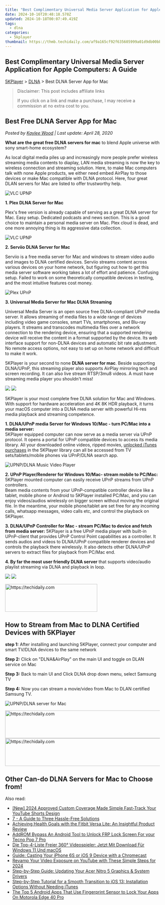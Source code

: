 ```yaml
---
title: "Best Complimentary Universal Media Server Application for Apple Computers: A Guide"
date: 2024-10-16T20:48:18.578Z
updated: 2024-10-18T00:07:49.419Z
tags:
  - dlna
categories:
  - 5kplayer
thumbnail: https://thmb.techidaily.com/af9a165cf92f635605999a01d9db00bb83502e778fa19e3b821f0bbc6f19d054.jpg
---
```


## Best Complimentary Universal Media Server Application for Apple Computers: A Guide

[5KPlayer](https://tools.techidaily.com/5kplayer/products/) \> [DLNA](https://tools.techidaily.com/5kplayer/dlna/) \> Best DLNA Server App for Mac

>  Disclaimer: This post includes affiliate links
>
>  If you click on a link and make a purchase, I may receive a commission at no extra cost to you.
>

## Best Free DLNA Server App for Mac

 _Posted by [Kaylee Wood](https://www.quora.com/profile/Amanda-Hu-21) | Last update: April 28, 2020_

**What are the great free DLNA servers for mac**  to blend Apple universe with sony smart-home ecosystem? 

As local digital media piles up and increasingly more people prefer wireless streaming media contents to diaplay, LAN media streaming is now the key to wireless connection and streaming solution. Here, to make Mac computers talk with none Apple products, we either need embed AirPlay to those devices or make Mac compatible with DLNA protocol. Here, four great DLAN servers for Mac are listed to offer trustworthy help. 

![VLC UPNP](https://www.5kplayer.com/dlna/../video-music-player/img/5kp-plex-player-icon-yxt-052501.jpg) 

**1\. Plex DLNA Server for Mac**

Plex's free version is already capable of serving as a great DLNA server for Mac. Easy setup. Dedicated podcasts and news section. This is a good choice to maintain a personal media server on Mac. Plex cloud is dead, and one more annoying thing is its aggressive data collection.

![VLC UPNP](http://icons.iconarchive.com/icons/papirus-team/papirus-apps/512/serviio-icon.png) 

**2\. Serviio DLNA Server for Mac**

Serviio is a free media server for Mac and windows to stream video audio and images to DLNA certified devices. Serviio streams content across various devices on your home network, but figuring out how to get this media server software working takes a lot of effort and patience. Confusing setup. Failed to work on some theoretically compatible devices in testing, and the most intuitive features cost money. 

![Plex UPnP](http://www.universalmediaserver.com/images/logo.jpg) 

**3\. Universal Media Server for Mac DLNA Streaming**

Universal Media Server is an open source free DLNA-compliant UPnP media server. It allows streaming of media files to a wide range of devices including video game consoles, smart TVs, smartphones, and Blu-ray players. It streams and transcodes multimedia files over a network connection to the rendering device, ensuring that a supported rendering device will receive the content in a format supported by the device. Its web interface support for non-DLNA devices and automatic bit rate adjustment. No remote access options, not easy to set up on home network and difficult to make it work. 

5KPlayer is your second to none **DLNA server for mac**. Beside supporting DLNA/UPnP, this streaming player also supports AirPlay mirroring tech and screen recording. It can also live stream RTSP/3mu8 videos. A must have streaming media player you shouldn't miss! 

[![](https://www.5kplayer.com/dlna/../button/freedownwhitewin.png)](https://tools.techidaily.com/5kplayer/products/) [![](https://www.5kplayer.com/dlna/../button/freedownbackmac.png)](https://tools.techidaily.com/5kplayer/products/) 

5KPlayer is your most complete free DLNA solution for Mac and Windows. With support for hardware acceleration and 4K 8K HDR playback, it turns your macOS computer into a DLNA media server with powerful Hi-res media playback and streaming competence.

**1\. DLNA/UPnP media Server for Windows 10/Mac - turn PC/Mac into a media server:**   
 5KPlayer equipped computer can now serve as a media server via UPnP protocol. It opens a portal for UPnP compatible devices to access its media library. All your downloaded online videos, ripped movies, [unlocked iTunes purchases](https://tools.techidaily.com/5kplayer/iphone-manager/) in the 5KPlayer library can all be accessed from TV sets/tablets/mobile phones via UPnP/DLNA search app. 

![UPNP/DLNA Music Video Player](https://www.5kplayer.com/dlna/img/1.png) 

**2\. UPnP Player/Renderer for Windows 10/Mac- stream mobile to PC/Mac:** 5KPlayer mounted computer can easily receive UPnP streams from UPnP controllers.  
 Beam media contents from your UPnP-compatible controller device like a tablet, mobile phone or Android to 5KPlayer installed PC/Mac, and you can enjoy videos/audios wirelessly on bigger screen without moving the original file. In the meantime, your mobile phone/tablet are set free for any incoming calls, whatsapp messages, video calls etc, and control the playback on 5KPlayer. 

**3\. DLNA/UPnP Controller for Mac - stream PC/Mac to device and fetch from media server:** 5KPlayer is a free UPnP media player with built-in UPnP-client that provides UPnP Control Point capabilities as a controller. It sends audios and videos to DLNA/UPnP compatible renderer devices and controls the playback there wirelessly. It also detects other DLNA/UPnP servers to extract files for playback from PC/Mac end. 

**4\. By far the most user friendly DLNA server**  that supports video/audio playlist streaming via DLNA and playback in loop. 

[![](https://www.5kplayer.com/dlna/../button/freedownwhitewin.png)](https://tools.techidaily.com/5kplayer/products/) [![](https://www.5kplayer.com/dlna/../button/freedownbackmac.png)](https://tools.techidaily.com/5kplayer/products/) 

<!-- affiliate ads begin -->
<a href="https://aligracehair.sjv.io/c/5597632/1948905/19272" target="_top" id="1948905">
  <img src="//a.impactradius-go.com/display-ad/19272-1948905" border="0" alt="https://techidaily.com" width="300" height="90"/>
</a>
<img height="0" width="0" src="https://aligracehair.sjv.io/i/5597632/1948905/19272" style="position:absolute;visibility:hidden;" border="0" />
<!-- affiliate ads end -->

## How to Stream from Mac to DLNA Certified Devices with 5KPlayer

**step 1:** After installing and launching 5KPlayer, connect your computer and smart TV/DLNA devices to the same network

**Step 2:** Click on "DLNA&AirPlay" on the main UI and toggle on DLAN service on Mac 

**Step 3:** Back to main UI and Click DLNA drop down menu, select Samsung TV

**Step 4:** Now you can stream a movie/video from Mac to DLAN certified Samsung TV. 

![UPNP/DLNA server for Mac](https://www.5kplayer.com/dlna/img/dlna-mac-to-tv.jpg)

<!-- affiliate ads begin -->
<a href="https://imp.i357552.net/c/5597632/1030380/11832" target="_top" id="1030380">
  <img src="//a.impactradius-go.com/display-ad/11832-1030380" border="0" alt="https://techidaily.com" width="720" height="90"/>
</a>
<img height="0" width="0" src="https://imp.i357552.net/i/5597632/1030380/11832" style="position:absolute;visibility:hidden;" border="0" />
<!-- affiliate ads end -->

<!-- affiliate ads begin -->
<a href="https://appsumo.8odi.net/c/5597632/2129738/7443" target="_top" id="2129738">
  <img src="//a.impactradius-go.com/display-ad/7443-2129738" border="0" alt="https://techidaily.com" width="728" height="90"/>
</a>
<img height="0" width="0" src="https://appsumo.8odi.net/i/5597632/2129738/7443" style="position:absolute;visibility:hidden;" border="0" />
<!-- affiliate ads end -->

## Other Can-do DLNA Servers for Mac to Choose from!

<ins class="adsbygoogle"
     style="display:block"
     data-ad-format="autorelaxed"
     data-ad-client="ca-pub-7571918770474297"
     data-ad-slot="1223367746"></ins>

<ins class="adsbygoogle"
     style="display:block"
     data-ad-client="ca-pub-7571918770474297"
     data-ad-slot="8358498916"
     data-ad-format="auto"
     data-full-width-responsive="true"></ins>

<span class="atpl-alsoreadstyle">Also read:</span>
<div><ul>
<li><a href="https://facebook-record-videos.techidaily.com/new-2024-approved-custom-coverage-made-simple-fast-track-your-youtube-shorts-design/"><u>[New] 2024 Approved Custom Coverage Made Simple Fast-Track Your YouTube Shorts Design</u></a></li>
<li><a href="https://media-tips.techidaily.com/7-a-guide-to-three-hassle-free-solutions/"><u>7 - A Guide to Three Hassle-Free Solutions</u></a></li>
<li><a href="https://buynow-info.techidaily.com/achieving-health-goals-with-the-fitbit-versa-lite-an-insightful-product-review/"><u>Achieving Health Goals with the Fitbit Versa Lite: An Insightful Product Review</u></a></li>
<li><a href="https://bypass-frp.techidaily.com/addrom-bypass-an-android-tool-to-unlock-frp-lock-screen-for-your-tecno-pop-7-pro-by-drfone-android/"><u>AddROM Bypass An Android Tool to Unlock FRP Lock Screen For your Tecno Pop 7 Pro</u></a></li>
<li><a href="https://media-tips.techidaily.com/die-top-4-liste-freier-360-videospieler-jetzt-mit-download-fur-windows-11-und-macos/"><u>Die Top-4-Liste Freier 360° Videospieler: Jetzt Mit Download Für Windows 11 Und macOS</u></a></li>
<li><a href="https://media-tips.techidaily.com/guide-casting-your-iphone-6s-or-ios-9-device-with-a-chromecast/"><u>Guide: Casting Your iPhone 6S or iOS 9 Device with a Chromecast</u></a></li>
<li><a href="https://facebook-video-share.techidaily.com/revamp-your-video-exposure-on-youtube-with-these-simple-steps-for-2024/"><u>Revamp Your Video Exposure on YouTube with These Simple Steps for 2024</u></a></li>
<li><a href="https://hardware-help.techidaily.com/step-by-step-guide-updating-your-acer-nitro-5-graphics-and-system-drivers/"><u>Step-by-Step Guide: Updating Your Acer Nitro 5 Graphics & System Drivers</u></a></li>
<li><a href="https://media-tips.techidaily.com/step-by-step-tutorial-for-a-smooth-transition-to-ios-13-installation-options-without-needing-itunes/"><u>Step-by-Step Tutorial for a Smooth Transition to iOS 13: Installation Options Without Needing iTunes</u></a></li>
<li><a href="https://android-unlock.techidaily.com/the-top-5-android-apps-that-use-fingerprint-sensor-to-lock-your-apps-on-motorola-edge-40-pro-by-drfone-android/"><u>The Top 5 Android Apps That Use Fingerprint Sensor to Lock Your Apps On Motorola Edge 40 Pro</u></a></li>
</ul></div>

